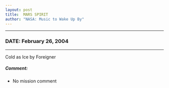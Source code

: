 ```yaml
---
layout: post
title:  MARS SPIRIT
author: "NASA: Music to Wake Up By"
---
```


----
### DATE: February 26, 2004
----
Cold as Ice by Foreigner

##### Comment:
* No mission comment
